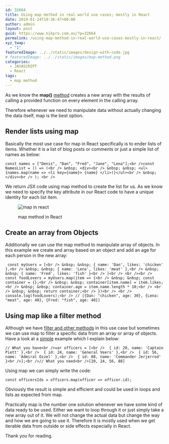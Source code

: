 ```yaml
---
id: 32664
title: Using map method in real world use cases; mostly in React
date: 2019-01-24T19:36:47+00:00
author: admin
layout: post
guid: https://www.nikpro.com.au/?p=32664
permalink: /using-map-method-in-real-world-use-cases-mostly-in-react/
xyz_twap:
  - "1"
featuredImage: ../../static/images/design-with-code.jpg
# featuredImage: ../../static/images/map-method.png
categories:
  - JAVASCRIPT
  - React
tags:
  - map method
---
```


As we know the&nbsp;**map()**&nbsp;[method](https://www.nikpro.com.au/using-map-method-in-react-components-with-examples-explained/) creates a new array with the results of calling a provided function on every element in the calling array.

Therefore whenever we need to manipulate data without actually changing the data itself, map is the best option.

## Render lists using map

Basically the most use case for map in React specifically is to ender lists of items. Whether it is a list of blog posts or comments or just a simple list of names as below:

```
const names = ["Denis", "Dan", "Fred", "Jane", "Lena"];<br />const NamesList = () => (<br /> &nbsp; <div><br /> &nbsp; &nbsp; <ul>{names.map(name => <li key={name}> {name} </li>)}</ul><br /> &nbsp; </div><br /> ); <br />
```


We return JSX code using map method to create the list for us. As we know we need to specify the key attribute in our React code to have a unique identity for each list item.<figure class="wp-block-image">

<img src="https://www.nikpro.com.aumap-in-react-1024x576.png" alt="map in react" class="wp-image-32666" srcset="https://testgatsby.localmap-in-react-1024x576.png 1024w, https://testgatsby.localmap-in-react-300x169.png 300w, https://testgatsby.localmap-in-react-768x432.png 768w, https://testgatsby.localmap-in-react.png 1140w" sizes="(max-width: 1024px) 100vw, 1024px" /> <figcaption>map method in React</figcaption></figure>

## Create an array from Objects

Additionally we can use the map method to manipulate array of objects. In this example we create and array based on an object and add an age for each person in the new array:


```
 const myUsers = [<br /> &nbsp; &nbsp; { name: 'Dan', likes: 'chicken' },<br /> &nbsp; &nbsp; { name: 'Lena', likes: 'meat' },<br /> &nbsp; &nbsp; { name: 'Fred', likes: 'fish' }<br /> ]<br /> <br /><br /> const foodLovers = myUsers.map(item => {<br /> &nbsp; &nbsp; const container = {};<br /> &nbsp; &nbsp; container[item.name] = item.likes;<br /> &nbsp; &nbsp; container.age = item.name.length * 10;<br /> <br /> &nbsp; &nbsp; return container;<br /> })<br /> <br /> console.log(foodLovers);<br /> // [{Dan: "chicken", age: 30}, {Lena: "meat", age: 40}, {Fred: "fish", age: 40}] 
```


## Using map like a filter method

Although we have [filter and other methods](https://www.nikpro.com.au/practice-with-map-filter-and-sort-methods-in-javascript-the-es6-way/) in this use case but sometimes we can use map to filter a specific data from an array or array of objects. Have a look at a <a rel="noreferrer noopener" aria-label="this (opens in a new tab)" href="https://medium.com/poka-techblog/simplify-your-javascript-use-map-reduce-and-filter-bd02c593cc2d" target="_blank">simple</a> example which I explain below:


```
// What you have<br />var officers = [<br />  { id: 20, name: 'Captain Piett' },<br />  { id: 24, name: 'General Veers' },<br />  { id: 56, name: 'Admiral Ozzel' },<br />  { id: 88, name: 'Commander Jerjerrod' }<br />];<br />// What you need<br />[20, 24, 56, 88]
```


Using map we can simply write the code:


```
const officersIds = officers.map(officer => officer.id);
```


Obviously the result is simple and efficient and could be used in loops and lists as expected from map.

Practically map is the number one solution whenever we have some kind of data ready to be used. Either we want to loop through it or just simply take a new array out of it. We will not change the actual data but change the way and how we are going to use it. Therefore it is mostly used when we get iterable data from outside or side effects especially in React.

Thank you for reading.

